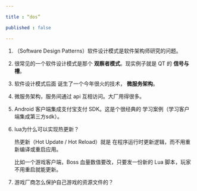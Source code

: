 ```yaml
---

title : “dos”

published : false

---
```


1. （Software Design Patterns）软件设计模式是软件架构师研究的问题。
2. 很常见的一个软件设计模式是那个 **观察者模式**。现实例子就是 QT 的 **信号与槽**。
3. 软件设计模式后面 诞生了一个今年很火的技术， **微服务架构**。
4. 微服务架构，服务间通过 api 互相访问。大厂用得很多。
5. Android 客户端集成支付宝支付 SDK。这是个很经典的 学习案例（学习客户端集成第三方sdk）。
6. lua为什么可以实现热更新？

    热更新（Hot Update / Hot Reload）就是 在程序运行时更新逻辑，而不用重新编译或重启应用。

    比如一个游戏客户端，Boss 血量数值要改，只要发一份新的 Lua 脚本，玩家不用重启就能更新。
7. 游戏厂商怎么保护自己游戏的资源文件的？
